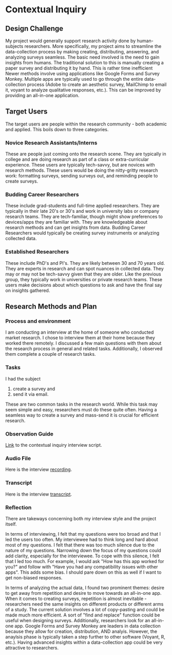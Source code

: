 # Contextual Inquiry

## Design Challenge

My project would generally support research activity done by human-subjects researchers. More specifically,
my project aims to streamline the data-collection process by making creating, distributing, answering, and 
analyzing surveys seamless. The basic need involved is the need to gain insights from humans. The traditional
solution to this is manually creating a paper survey and distributing it by hand. This is rather time inefficient
Newer methods involve using applications like Google Forms and Survey Monkey. Multiple apps are typically used to
go through the entire data-collection process (Adobe to create an aesthetic survey, MailChimp to email it, voyant
to analyze qualitative responses, etc.). This can be improved by providing an all-in-one application.

## Target Users

The target users are people within the research community - both academic and applied. This boils down to three categories.

### Novice Research Assistants/Interns
These are people just coming onto the research scene. They are typically in college and are doing research as part of
a class or extra-curricular experience. These users are typically tech-savvy, but are novices with research methods. These
users would be doing the nitty-gritty research work: formatting surveys, sending surveys out, and reminding people to create
surveys.

### Budding Career Researchers
These include grad-students and full-time applied researchers. They are typically in their late 20's or 30's and work in 
university labs or company research teams. They are tech-familiar, though might show preferences to devices/apps they are 
familiar with. They are knowledgeable about research methods and can get insights from data. Budding Career Researchers would 
typically be creating survey instruments or analyzing collected data.

### Established Researchers
These include PhD's and PI's. They are likely between 30 and 70 years old. They are experts in research and can spot nuances in collected
data. They may or may not be tech-savvy given that they are older. Like the previous group, they typically work in universities or private
research teams. These users make decisions about which questions to ask and have the final say on insights gathered.

## Research Methods and Plan
### Process and environment
I am conducting an interview at the home of someone who conducted market research. I chose to interview them at their home because they
worked there remotely. I discussed a few main questions with them about the research process in general and related tasks. Additionally,
I observed them complete a couple of research tasks.
### Tasks
I had the subject 
1. create a survey and 
2. send it via email. 

These are two common tasks in the research world. While this task may seem simple
and easy, researchers must do these quite often. Having a seamless way to create a survey and mass-send it is crucial for efficient research.

### Observation Guide
[Link](https://docs.google.com/document/d/1-UfLhyuVn5jMPZylwRSEMiFyRAmHWQP5Ce8QoBQzobE/edit?usp=sharing) to the contextual inquiry interview script.

### Audio File
Here is the interview [recording](/ContextualAudio.mp3).

### Transcript
Here is the interview [transcript](/ContextualTranscript.txt).

### Reflection
There are takeways concerning both my interview style and the project itself.

In terms of interviewing, I felt that my questions were too broad and that I led the users too often. My interviewee had to think long and hard about most of my questions. I felt that there was too much silence due to the nature of my questions. Narrowing down the focus of my questions could add clarity, especially for the interviewee. To cope with this silence, I felt that I led too much. For example, I would ask "How has this app worked for you?" and follow with "Have you had any compatibility issues with other apps". This adds some bias. I should pare down on this as well if I want to get non-biased responses.

In terms of analyzing the actual data, I found two prominent themes: desire to get away from repetition and desire to move towards an all-in-one app. When it comes to creating surveys, repetition is almost inevitable - researchers need the same insights on different products or different arms of a study. The current solution involves a lot of copy-pasting and could be made much more efficient. A sort of "find and replace" function could be useful when designing surveys. Additionally, researchers look for an all-in-one app. Google Forms and Survey Monkey are leaders in data collection because they allow for creation, distribution, AND analyis. However, the anaylsis phase is typically taken a step further to other software (Voyant, R, etc.). Having advanced insights within a data-collection app could be very attractive to researchers.
